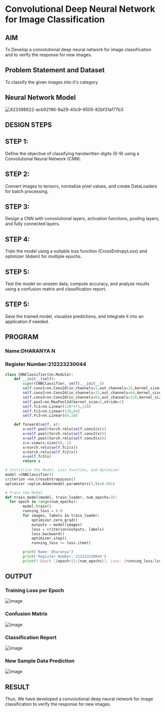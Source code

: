 # Convolutional Deep Neural Network for Image Classification

## AIM

To Develop a convolutional deep neural network for image classification and to verify the response for new images.

## Problem Statement and Dataset

To classify the given images into it's category
## Neural Network Model

![423398622-acb92196-8a29-40c9-9505-82bf31af77b3](https://github.com/user-attachments/assets/8325b12f-5924-4c4b-a107-2fc485a2731e)


## DESIGN STEPS

## STEP 1:
Define the objective of classifying handwritten digits (0-9) using a Convolutional Neural Network (CNN).

## STEP 2:
Convert images to tensors, normalize pixel values, and create DataLoaders for batch processing.

## STEP 3:
Design a CNN with convolutional layers, activation functions, pooling layers, and fully connected layers.

## STEP 4:
Train the model using a suitable loss function (CrossEntropyLoss) and optimizer (Adam) for multiple epochs.

## STEP 5:
Test the model on unseen data, compute accuracy, and analyze results using a confusion matrix and classification report.

## STEP 5:
Save the trained model, visualize predictions, and integrate it into an application if needed.
## PROGRAM

### Name:DHARANYA N
### Register Number:212223230044
```python
class CNNClassifier(nn.Module):
    def __init__(self):
        super(CNNClassifier, self).__init__()
        self.conv1=nn.Conv2d(in_channels=1,out_channels=32,kernel_size=3,padding=1)
        self.conv2=nn.Conv2d(in_channels=32,out_channels=64,kernel_size=3,padding=1)
        self.conv3=nn.Conv2d(in_channels=64,out_channels=128,kernel_size=3,padding=1)
        self.pool=nn.MaxPool2d(kernel_size=2,stride=2)
        self.fc1=nn.Linear(128*3*3,128)
        self.fc2=nn.Linear(128,64)
        self.fc3=nn.Linear(64,10)

    def forward(self, x):
        x=self.pool(torch.relu(self.conv1(x)))
        x=self.pool(torch.relu(self.conv2(x)))
        x=self.pool(torch.relu(self.conv3(x)))
        x=x.view(x.size(0),-1)
        x=torch.relu(self.fc1(x))
        x=torch.relu(self.fc2(x))
        x=self.fc3(x)
        return x
```

```python
# Initialize the Model, Loss Function, and Optimizer
model =CNNClassifier()
criterion =nn.CrossEntropyLoss()
optimizer =optim.Adam(model.parameters(),lr=0.001)

```

```python
# Train the Model
def train_model(model, train_loader, num_epochs=3):
  for epoch in range(num_epochs):
        model.train()
        running_loss = 0.0
        for images, labels in train_loader:
            optimizer.zero_grad()
            outputs = model(images)
            loss = criterion(outputs, labels)
            loss.backward()
            optimizer.step()
            running_loss += loss.item()

        print('Name: Dharanya')
        print('Register Number: 212223230044')
        print(f'Epoch [{epoch+1}/{num_epochs}], Loss: {running_loss/len(train_loader):.4f}')

```

## OUTPUT
### Training Loss per Epoch

![image](https://github.com/user-attachments/assets/f9cb0588-d11d-40eb-b9f9-8dee1c058d9e)

### Confusion Matrix

![image](https://github.com/user-attachments/assets/46333e01-dca7-4ef7-a251-4452b61998c3)


### Classification Report

![image](https://github.com/user-attachments/assets/a9b9135d-2c9f-4b02-8b74-6889d643518e)



### New Sample Data Prediction
![image](https://github.com/user-attachments/assets/8120b074-d032-453c-b6ee-1857237e593c)



## RESULT
Thus, We have developed a convolutional deep neural network for image classification to verify the response for new images.
